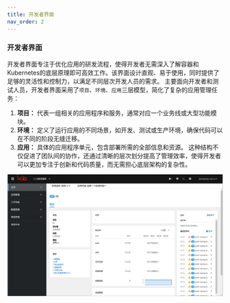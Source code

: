 ```yaml
---
title: 开发者界面
nav_order: 2
---
```


### 开发者界面
开发者界面专注于优化应用的研发流程，使得开发者无需深入了解容器和Kubernetes的底层原理即可高效工作。该界面设计直观、易于使用，同时提供了足够的灵活性和控制力，以满足不同层次开发人员的需求。
主要面向开发者和测试人员，开发者界面采用了`项目`、`环境`、`应用`三层模型，简化了复杂的应用管理任务：
1. **项目：** 代表一组相关的应用程序和服务，通常对应一个业务线或大型功能模块。
2. **环境：** 定义了运行应用的不同场景，如开发、测试或生产环境，确保代码可以在不同的阶段无缝迁移。
3. **应用：** 具体的应用程序单元，包含部署所需的全部信息和资源。
这种结构不仅促进了团队间的协作，还通过清晰的层次划分提高了管理效率，使得开发者可以更加专注于创新和代码质量，而无需担心底层架构的复杂性。

![开发者界面](imgs/dev-start.gif)